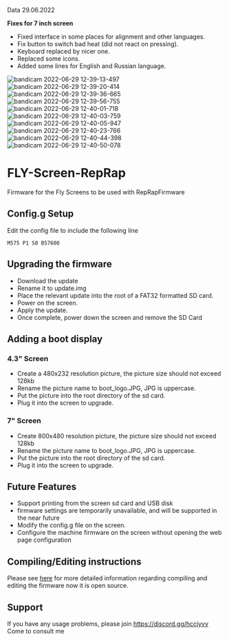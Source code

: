 Data 29.06.2022


**Fixes for 7 inch screen**

- Fixed interface in some places for alignment and other languages.
- Fix button to switch bad heat (did not react on pressing).
- Keyboard replaced by nicer one.
- Replaced some icons.
- Added some lines for English and Russian language.

![bandicam 2022-06-29 12-39-13-497](https://user-images.githubusercontent.com/20997012/176363023-1ffa3da0-2457-468e-9305-143e11cf0527.png)
![bandicam 2022-06-29 12-39-20-414](https://user-images.githubusercontent.com/20997012/176363025-16969db3-06a6-4bbc-b5d4-41ed6f3b05db.png)
![bandicam 2022-06-29 12-39-36-665](https://user-images.githubusercontent.com/20997012/176363027-40c632af-46c9-4751-b68d-00daa57a6acc.png)
![bandicam 2022-06-29 12-39-56-755](https://user-images.githubusercontent.com/20997012/176363028-3e8dc0ee-c0ab-4834-830c-ec7273d72878.png)
![bandicam 2022-06-29 12-40-01-718](https://user-images.githubusercontent.com/20997012/176363029-2d91061e-558a-4286-b5e6-d8e5a6bc5d16.png)
![bandicam 2022-06-29 12-40-03-759](https://user-images.githubusercontent.com/20997012/176363031-c9d61947-5d37-49df-be56-30bbf8bc7bd0.png)
![bandicam 2022-06-29 12-40-05-947](https://user-images.githubusercontent.com/20997012/176363032-d4ee7f35-f6da-4f32-9c15-cf22b1a57270.png)
![bandicam 2022-06-29 12-40-23-766](https://user-images.githubusercontent.com/20997012/176363033-64151d2d-2113-437c-ab39-7dbaebd3dc6b.png)
![bandicam 2022-06-29 12-40-44-398](https://user-images.githubusercontent.com/20997012/176363036-86474988-c868-44ed-a58e-b1728f5dd943.png)
![bandicam 2022-06-29 12-40-50-078](https://user-images.githubusercontent.com/20997012/176363037-02589337-eb30-4f8a-a400-aef499baa323.png)
#####
####
###

# FLY-Screen-RepRap
Firmware for the Fly Screens to be used with RepRapFirmware

## Config.g Setup

Edit the config file to include the following line
```
M575 P1 S0 B57600
```
## Upgrading the firmware

- Download the update
- Rename it to update.img
- Place the relevant update into the root of a FAT32 formatted SD card.
- Power on the screen.
- Apply the update.
- Once complete, power down the screen and remove the SD Card

## Adding a boot display

### 4.3" Screen
- Create a 480x232 resolution picture, the picture size should not exceed 128kb
- Rename the picture name to boot_logo.JPG, JPG is uppercase. 
- Put the picture into the root directory of the sd card.
- Plug it into the screen to upgrade.
### 7" Screen
- Create 800x480 resolution picture, the picture size should not exceed 128kb
- Rename the picture name to boot_logo.JPG, JPG is uppercase. 
- Put the picture into the root directory of the sd card.
- Plug it into the screen to upgrade.

## Future Features
- Support printing from the screen sd card and USB disk
- firmware settings are temporarily unavailable, and will be supported in the near future 
- Modify the config.g file on the screen. 
- Configure the machine firmware on the screen without opening the web page configuration

## Compiling/Editing instructions
Please see [here](https://teamgloomy.github.io/fly_firmware_compile.html) for more detailed information regarding compiling and editing the firmware now it is open source.

## Support
If you have any usage problems, please join https://discord.gg/hccjyvv Come to consult me
